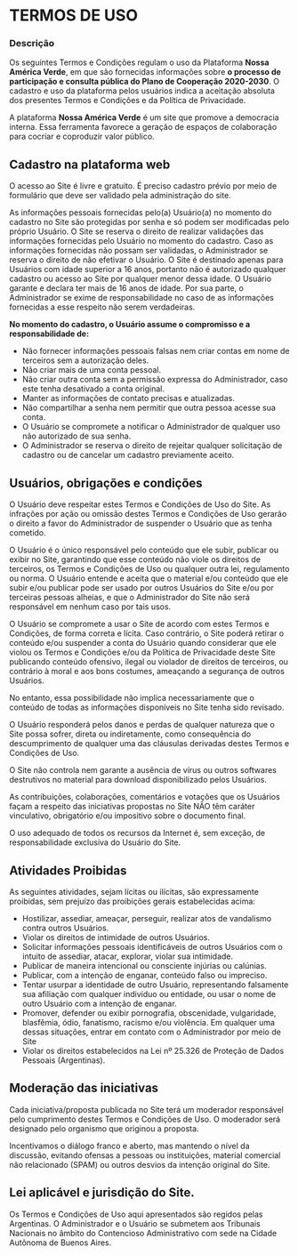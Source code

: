 # TERMOS DE USO
### Descrição

Os seguintes Termos e Condições regulam o uso da Plataforma **Nossa América Verde**, em que são fornecidas informações sobre **o processo de participação e consulta pública do Plano de Cooperação 2020-2030**. O cadastro e uso da plataforma pelos usuários indica a aceitação absoluta dos presentes Termos e Condições e da Política de Privacidade.

A plataforma **Nossa América Verde** é um site que promove a democracia interna. Essa ferramenta favorece a geração de espaços de colaboração para cocriar e coproduzir valor público.

## Cadastro na plataforma web

O acesso ao Site é livre e gratuito. É preciso cadastro prévio por meio de formulário que deve ser validado pela administração do site.

As informações pessoais fornecidas pelo(a) Usuário(a) no momento do cadastro no Site são protegidas por senha e só podem ser modificadas pelo próprio Usuário. O Site se reserva o direito de realizar validações das informações fornecidas pelo Usuário no momento do cadastro. Caso as informações fornecidas não possam ser validadas, o Administrador se reserva o direito de não efetivar o Usuário. O Site é destinado apenas para Usuários com idade superior a 16 anos, portanto não é autorizado qualquer cadastro ou acesso ao Site por qualquer menor dessa idade. O Usuário garante e declara ter mais de 16 anos de idade. Por sua parte, o Administrador se exime de responsabilidade no caso de as informações fornecidas a esse respeito não serem verdadeiras.


**No momento do cadastro, o Usuário assume o compromisso e a responsabilidade de:**

* Não fornecer informações pessoais falsas nem criar contas em nome de terceiros sem a autorização deles.
* Não criar mais de uma conta pessoal.
* Não criar outra conta sem a permissão expressa do Administrador, caso este tenha desativado a conta original.
* Manter as informações de contato precisas e atualizadas.
* Não compartilhar a senha nem permitir que outra pessoa acesse sua conta.
* O Usuário se compromete a notificar o Administrador de qualquer uso não autorizado de sua senha.
* O Administrador se reserva o direito de rejeitar qualquer solicitação de cadastro ou de cancelar um cadastro previamente aceito.

## Usuários, obrigações e condições

O Usuário deve respeitar estes Termos e Condições de Uso do Site. As infrações por ação ou omissão destes Termos e Condições de Uso gerarão o direito a favor do Administrador de suspender o Usuário que as tenha cometido.

O Usuário é o único responsável pelo conteúdo que ele subir, publicar ou exibir no Site, garantindo que esse conteúdo não viole os direitos de terceiros, os Termos e Condições de Uso ou qualquer outra lei, regulamento ou norma. O Usuário entende e aceita que o material e/ou conteúdo que ele subir e/ou publicar pode ser usado por outros Usuários do Site e/ou por terceiras pessoas alheias, e que o Administrador do Site não será responsável em nenhum caso por tais usos.

O Usuário se compromete a usar o Site de acordo com estes Termos e Condições, de forma correta e lícita. Caso contrário, o Site poderá retirar o conteúdo e/ou suspender a conta do Usuário quando considerar que ele violou os Termos e Condições e/ou da Política de Privacidade deste Site publicando conteúdo ofensivo, ilegal ou violador de direitos de terceiros, ou contrário à moral e aos bons costumes, ameaçando a segurança de outros Usuários.

No entanto, essa possibilidade não implica necessariamente que o conteúdo de todas as informações disponíveis no Site tenha sido revisado.

O Usuário responderá pelos danos e perdas de qualquer natureza que o Site possa sofrer, direta ou indiretamente, como consequência do descumprimento de qualquer uma das cláusulas derivadas destes Termos e Condições de Uso.

O Site não controla nem garante a ausência de vírus ou outros softwares destrutivos no material para download disponibilizado pelos Usuários.

As contribuições, colaborações, comentários e votações que os Usuários façam a respeito das iniciativas propostas no Site NÃO têm caráter vinculativo, obrigatório e/ou impositivo sobre o documento final.

O uso adequado de todos os recursos da Internet é, sem exceção, de responsabilidade exclusiva do Usuário do Site.


## Atividades Proibidas

As seguintes atividades, sejam lícitas ou ilícitas, são expressamente proibidas, sem prejuízo das proibições gerais estabelecidas acima:

* Hostilizar, assediar, ameaçar, perseguir, realizar atos de vandalismo contra outros Usuários.
* Violar os direitos de intimidade de outros Usuários.
* Solicitar informações pessoais identificáveis de outros Usuários com o intuito de assediar, atacar, explorar, violar sua intimidade.
* Publicar de maneira intencional ou consciente injúrias ou calúnias.
* Publicar, com a intenção de enganar, conteúdo falso ou impreciso.
* Tentar usurpar a identidade de outro Usuário, representando falsamente sua afiliação com qualquer indivíduo ou entidade, ou usar o nome de outro Usuário com a intenção de enganar.
* Promover, defender ou exibir pornografia, obscenidade, vulgaridade, blasfêmia, ódio, fanatismo, racismo e/ou violência. Em qualquer uma dessas situações, entrar em contato com o Administrador por meio de Site
* Violar os direitos estabelecidos na Lei nº 25.326 de Proteção de Dados Pessoais (Argentinas).


## Moderação das iniciativas

Cada iniciativa/proposta publicada no Site terá um moderador responsável pelo cumprimento destes Termos e Condições de Uso. O moderador será designado pelo organismo que originou a proposta.

Incentivamos o diálogo franco e aberto, mas mantendo o nível da discussão, evitando ofensas a pessoas ou instituições, material comercial não relacionado (SPAM) ou outros desvios da intenção original do Site.

## Lei aplicável e jurisdição do Site.

Os Termos e Condições de Uso aqui apresentados são regidos pelas Argentinas. O Administrador e o Usuário se submetem aos Tribunais Nacionais no âmbito do Contencioso Administrativo com sede na Cidade Autônoma de Buenos Aires.

